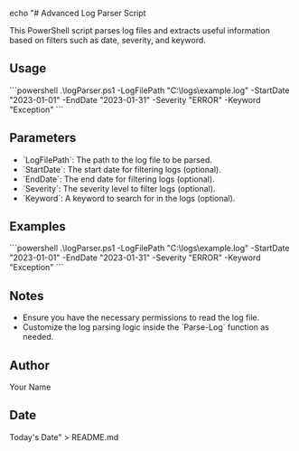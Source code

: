 echo "# Advanced Log Parser Script

This PowerShell script parses log files and extracts useful information based on filters such as date, severity, and keyword.

## Usage

\`\`\`powershell
.\logParser.ps1 -LogFilePath \"C:\logs\example.log\" -StartDate \"2023-01-01\" -EndDate \"2023-01-31\" -Severity \"ERROR\" -Keyword \"Exception\"
\`\`\`

## Parameters

- \`LogFilePath\`: The path to the log file to be parsed.
- \`StartDate\`: The start date for filtering logs (optional).
- \`EndDate\`: The end date for filtering logs (optional).
- \`Severity\`: The severity level to filter logs (optional).
- \`Keyword\`: A keyword to search for in the logs (optional).

## Examples

\`\`\`powershell
.\logParser.ps1 -LogFilePath \"C:\logs\example.log\" -StartDate \"2023-01-01\" -EndDate \"2023-01-31\" -Severity \"ERROR\" -Keyword \"Exception\"
\`\`\`

## Notes

- Ensure you have the necessary permissions to read the log file.
- Customize the log parsing logic inside the \`Parse-Log\` function as needed.

## Author

Your Name

## Date

Today's Date" > README.md